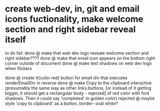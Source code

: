 # create web-dev, in, git and email icons fuctionality, make welcome section and right sidebar reveal itself




to do list: 
done @ make that web dev logo reveale welcome section and right sidebar????
done @ make that email icon appears on the bottom right corner outside of document
done @ make text shadows on web dev logo when flickers

done @ create X(color red) button for email div that executes renderEmailDiv in reverse
done @ make Copy to the clipboard interactive (presumably the same way as other links.buttons, [or instead of it getting    bigger, it should get a rectangular body - rejected] of red color with font shadows. Then it could say 'completed' in golden color)
rejected @ maybe style 'copy to clipboard' as a button, border- oval white?